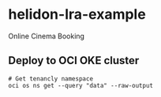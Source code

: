 # helidon-lra-example
Online Cinema Booking


## Deploy to OCI OKE cluster
```shell
# Get tenancly namespace
oci os ns get --query "data" --raw-output 
```